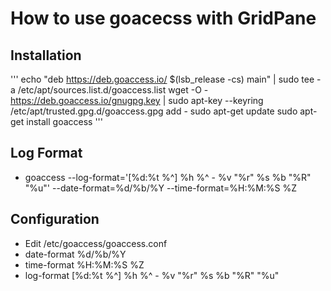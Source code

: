 # How to use goacecss with GridPane
## Installation
'''
echo "deb https://deb.goaccess.io/ $(lsb_release -cs) main" | sudo tee -a /etc/apt/sources.list.d/goaccess.list
wget -O - https://deb.goaccess.io/gnugpg.key | sudo apt-key --keyring /etc/apt/trusted.gpg.d/goaccess.gpg add -
sudo apt-get update
sudo apt-get install goaccess
'''

## Log Format
* goaccess --log-format='[%d:%t %^] %h %^ - %v "%r" %s %b "%R" "%u"' --date-format=%d/%b/%Y --time-format=%H:%M:%S %Z

## Configuration
* Edit /etc/goaccess/goaccess.conf
* date-format %d/%b/%Y
* time-format %H:%M:%S %Z
* log-format [%d:%t %^] %h %^ - %v "%r" %s %b "%R" "%u"
